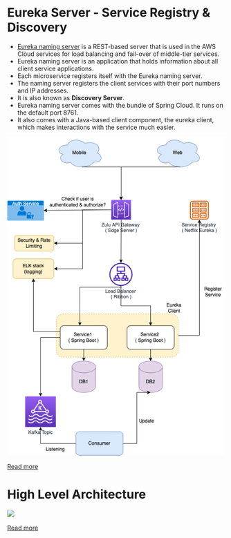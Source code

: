 # Eureka Server - Service Registry & Discovery
- [Eureka naming server](https://www.tutorialspoint.com/spring_boot/spring_boot_eureka_server.htm) is a REST-based server that is used in the AWS Cloud services for load balancing and fail-over of middle-tier services.
- Eureka naming server is an application that holds information about all client service applications.
- Each microservice registers itself with the Eureka naming server.
- The naming server registers the client services with their port numbers and IP addresses.
- It is also known as **Discovery Server**.
- Eureka naming server comes with the bundle of Spring Cloud. It runs on the default port 8761.
- It also comes with a Java-based client component, the eureka client, which makes interactions with the service much easier.

![](https://github.com/Anshul619/SpringBoot/blob/main/assets/Spring-Boot-MicroService-OnPerm.drawio.png)

[Read more](https://github.com/Anshul619/SpringBoot)

# High Level Architecture

![](https://miro.medium.com/max/1400/0*C1CgzquuMvfiMrlF.webp)

[Read more](https://netflixtechblog.com/netflix-shares-cloud-load-balancing-and-failover-tool-eureka-c10647ef95e5)